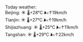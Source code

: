 Today weather:  
Beijing: ☀️   🌡️+28°C 🌬️↑19km/h  
Tianjin: ☀️   🌡️+27°C 🌬️↑19km/h  
Shijiazhuang: ☀️   🌡️+25°C 🌬️↑11km/h  
Tangshan: ☀️   🌡️+29°C 🌬️↑22km/h  
